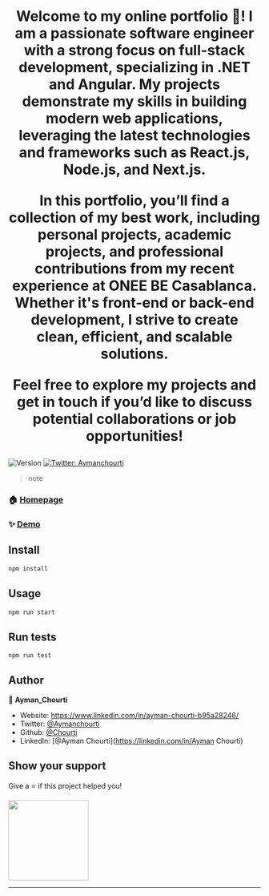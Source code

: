 <h1 align="center">Welcome to my online portfolio 👋! I am a passionate software engineer with a strong focus on full-stack development, specializing in .NET and Angular. My projects demonstrate my skills in building modern web applications, leveraging the latest technologies and frameworks such as React.js, Node.js, and Next.js.

In this portfolio, you’ll find a collection of my best work, including personal projects, academic projects, and professional contributions from my recent experience at ONEE BE Casablanca. Whether it's front-end or back-end development, I strive to create clean, efficient, and scalable solutions.

Feel free to explore my projects and get in touch if you’d like to discuss potential collaborations or job opportunities! </h1>
<p>
  <img alt="Version" src="https://img.shields.io/badge/version-0.1.0-blue.svg?cacheSeconds=2592000" />
  <a href="https://twitter.com/Aymanchourti" target="_blank">
    <img alt="Twitter: Aymanchourti" src="https://img.shields.io/twitter/follow/Aymanchourti.svg?style=social" />
  </a>
</p>

> note

### 🏠 [Homepage](home)

### ✨ [Demo](https://chourti-portfolio.vercel.app)

## Install

```sh
npm install
```

## Usage

```sh
npm run start
```

## Run tests

```sh
npm run test
```

## Author

👤 **Ayman_Chourti**

* Website: https://www.linkedin.com/in/ayman-chourti-b95a28246/
* Twitter: [@Aymanchourti](https://twitter.com/Aymanchourti)
* Github: [@Chourti](https://github.com/Chourti)
* LinkedIn: [@Ayman Chourti](https://linkedin.com/in/Ayman Chourti)

## Show your support

Give a ⭐️ if this project helped you!

<a href="https://www.patreon.com/Chourti">
  <img src="https://c5.patreon.com/external/logo/become_a_patron_button@2x.png" width="160">
</a>

***
